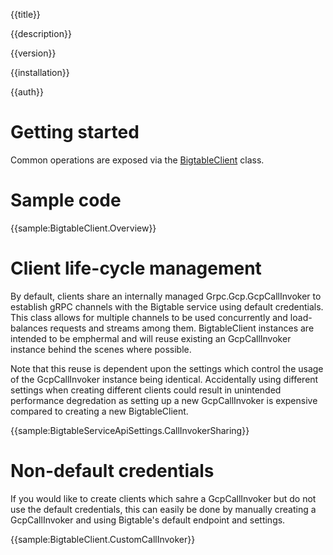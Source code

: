 {{title}}

{{description}}

{{version}}

{{installation}}

{{auth}}

# Getting started

Common operations are exposed via the
[BigtableClient](obj/api/Google.Cloud.Bigtable.V2.BigtableClient.yml)
class.

# Sample code

{{sample:BigtableClient.Overview}}

# Client life-cycle management

By default, clients share an internally managed Grpc.Gcp.GcpCallInvoker to
establish gRPC channels with the Bigtable service using default credentials.
This class allows for multiple channels to be used concurrently and
load-balances requests and streams among them. BigtableClient instances are
intended to be emphermal and will reuse existing an GcpCallInvoker instance
behind the scenes where possible.

Note that this reuse is dependent upon the settings which control the usage of
the GcpCallInvoker instance being identical. Accidentally using different settings
when creating different clients could result in unintended performance degredation
as setting up a new GcpCallInvoker is expensive compared to creating a new
BigtableClient.

{{sample:BigtableServiceApiSettings.CallInvokerSharing}}

# Non-default credentials

If you would like to create clients which sahre a GcpCallInvoker but do not
use the default credentials, this can easily be done by manually creating a
GcpCallInvoker and using Bigtable's default endpoint and settings.

{{sample:BigtableClient.CustomCallInvoker}}
